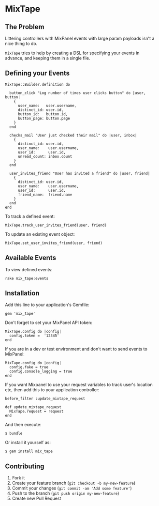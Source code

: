 # MixTape

## The Problem

Littering controllers with MixPanel events with large param payloads isn't a nice thing to do.

`MixTape` tries to help by creating a DSL for specifying your events in advance, and keeping them in a single file.

## Defining your Events

    MixTape::Builder.definition do

      button_click "Log number of times user clicks button" do |user, button|
        {
          user_name:   user.username,
          distinct_id: user.id,
          button_id:   button.id,
          button_page: button.page
        }
      end

      checks_mail "User just checked their mail" do |user, inbox|
        {
          distinct_id: user.id,
          user_name:    user.username,
          user_id:      user.id,
          unread_count: inbox.count
        }
      end

      user_invites_friend "User has invited a friend" do |user, friend|
        {
          distinct_id: user.id,
          user_name:    user.username,
          user_id:      user.id,
          friend_name:  friend.name
        }
      end
    end


To track a defined event:

    MixTape.track_user_invites_friend(user, friend)

To update an existing event object:

    MixTape.set_user_invites_friend(user, friend)

## Available Events

To view defined events:

    rake mix_tape:events

## Installation

Add this line to your application's Gemfile:

    gem 'mix_tape'

Don't forget to set your MixPanel API token:

    MixTape.config do |config|
      config.token =  '12345'
    end

If you are in a dev or test environment and don't want to send events to MixPanel:

    MixTape.config do |config|
      config.fake = true
      config.console_logging = true
    end

If you want Mixpanel to use your request variables to track user's location etc, then add this to your application controller:

    before_filter :update_mixtape_request

    def update_mixtape_request
      MixTape.request = request
    end

And then execute:

    $ bundle

Or install it yourself as:

    $ gem install mix_tape


## Contributing

1. Fork it
2. Create your feature branch (`git checkout -b my-new-feature`)
3. Commit your changes (`git commit -am 'Add some feature'`)
4. Push to the branch (`git push origin my-new-feature`)
5. Create new Pull Request
